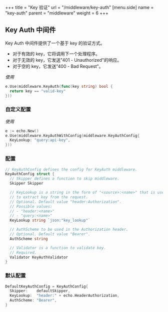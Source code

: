 +++
title = "Key 验证"
url = "/middleware/key-auth"
[menu.side]
  name = "key-auth"
  parent = "middleware"
  weight = 6
+++

## Key Auth 中间件

Key Auth 中间件提供了一个基于 key 的验证方式。

- 对于有效的 key，它将调用下一个处理程序。
- 对于无效的 key，它发送"401 - Unauthorized"的响应。
- 对于空的 key，它发送"400 - Bad Request"。

*使用*

```go
e.Use(middleware.KeyAuth(func(key string) bool {
  return key == "valid-key"
}))
```

### 自定义配置

*使用*

```go
e := echo.New()
e.Use(middleware.KeyAuthWithConfig(middleware.KeyAuthConfig{
  KeyLookup: "query:api-key",
}))
```

### 配置

```go
// KeyAuthConfig defines the config for KeyAuth middleware.
KeyAuthConfig struct {
  // Skipper defines a function to skip middleware.
  Skipper Skipper

  // KeyLookup is a string in the form of "<source>:<name>" that is used
  // to extract key from the request.
  // Optional. Default value "header:Authorization".
  // Possible values:
  // - "header:<name>"
  // - "query:<name>"
  KeyLookup string `json:"key_lookup"`

  // AuthScheme to be used in the Authorization header.
  // Optional. Default value "Bearer".
  AuthScheme string

  // Validator is a function to validate key.
  // Required.
  Validator KeyAuthValidator
}
```

### 默认配置

```go
DefaultKeyAuthConfig = KeyAuthConfig{
  Skipper:    defaultSkipper,
  KeyLookup:  "header:" + echo.HeaderAuthorization,
  AuthScheme: "Bearer",
}
```

